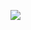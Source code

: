 <img src="https://media4.giphy.com/media/v1.Y2lkPTc5MGI3NjExZ3ZhMTZlb24zODRranhwdnp6MDB1Zmprc2ZlbGJreHJjOWJ5M2YwaSZlcD12MV9pbnRlcm5hbF9naWZfYnlfaWQmY3Q9Zw/yGa7hxfeNbUDmYAErP/giphy.gif"></img>
